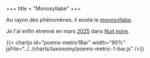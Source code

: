 +++
title = "Monosyllabe"
+++

Au rayon des phénomènes, il existe le [monosyllabe](https://fr.wikipedia.org/wiki/Monosyllabe).

Je l'ai enfin étrenné en mars [2025](../2025) dans [Nuit noire](../../seasons/25_vingt_cinquieme_saison/nuit_noire).

{{< chartjs id="poems-metric1Bar" width="90%" jsFile="../../charts/taxonomy/poems-metric-1-bar.js" />}}


